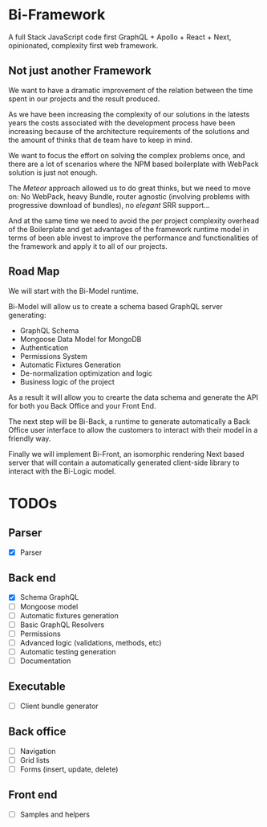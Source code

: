 # Bi-Framework

A full Stack JavaScript code first GraphQL + Apollo + React + Next, opinionated, complexity first web framework.

## Not just another Framework

We want to have a dramatic improvement of the relation between the time spent in our projects and the result produced.

As we have been increasing the complexity of our solutions in the latests years the costs associated with the development process have been increasing because of the architecture requirements of the solutions and the amount of thinks that de team have to keep in mind.

We want to focus the effort on solving the complex problems once, and there are a lot of scenarios where the NPM based boilerplate with WebPack solution is just not enough.

The *Meteor* approach allowed us to do great thinks, but we need to move on: No WebPack, heavy Bundle, router agnostic (involving problems with progressive download of bundles), no *elegant* SRR support...

And at the same time we need to avoid the per project complexity overhead of the Boilerplate and get advantages of the framework runtime model in terms of been able invest to improve the performance and functionalities of the framework and apply it to all of our projects.

## Road Map

We will start with the Bi-Model runtime.

Bi-Model will allow us to create a schema based GraphQL server generating:

- GraphQL Schema
- Mongoose Data Model for MongoDB
- Authentication
- Permissions System
- Automatic Fixtures Generation
- De-normalization optimization and logic
- Business logic of the project

As a result it will allow you to crearte the data schema and generate the API for both you Back Office and your Front End.

The next step will be Bi-Back, a runtime to generate automatically a Back Office user interface to allow the customers to interact with their model in a friendly way.

Finally we will implement Bi-Front, an isomorphic rendering Next based server that will contain a automatically generated client-side library to interact with the Bi-Logic model.

# TODOs

## Parser

- [x] Parser

## Back end

- [x] Schema GraphQL
- [ ] Mongoose model
- [ ] Automatic fixtures generation
- [ ] Basic GraphQL Resolvers
- [ ] Permissions
- [ ] Advanced logic (validations, methods, etc)
- [ ] Automatic testing generation
- [ ] Documentation

## Executable

- [ ] Client bundle generator

## Back office

- [ ] Navigation
- [ ] Grid lists
- [ ] Forms (insert, update, delete)

## Front end

- [ ] Samples and helpers